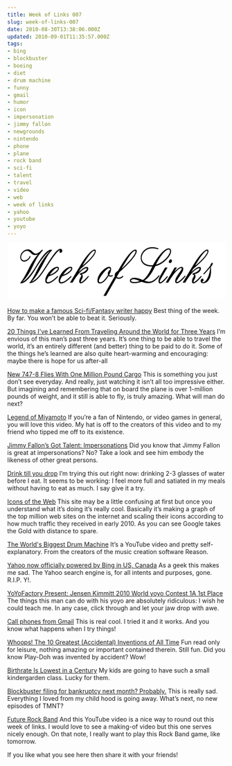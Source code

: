 ```yaml
---
title: Week of Links 007
slug: week-of-links-007
date: 2010-08-30T13:38:06.000Z
updated: 2010-09-01T11:35:57.000Z
tags:
- bing
- blockbuster
- boeing
- diet
- drum machine
- funny
- gmail
- humor
- icon
- impersonation
- jimmy fallon
- newgrounds
- nintendo
- phone
- plane
- rock band
- sci-fi
- talent
- travel
- video
- web
- week of links
- yahoo
- youtube
- yoyo
---
```


<a href="http://blog.harrywolff.com/2010/08/week-of-links-007/"><img class="aligncenter size-full wp-image-593" title="Week of Links" src="/images/posts/2010/07/weekOfLinks.png" alt="" width="640" height="130" /></a>
<!--more-->

<a href="http://scienceblogs.com/pharyngula/2010/08/how_to_make_a_famous_sffantasy.php" target="_blank">How to make a famous Sci-fi/Fantasy writer happy</a>
Best thing of the week.  By far.  You won’t be able to beat it.  Seriously.

<a href="http://www.huffingtonpost.com/gary-arndt/20-thing-ive-learned-from_b_673264.html?ref=fb&amp;src=sp" target="_blank">20 Things I've Learned From Traveling Around the World for Three Years</a>
I’m envious of this man’s past three years.  It’s one thing to be able to travel the world, it’s an entirely different (and better) thing to be paid to do it.  Some of the things he’s learned are also quite heart-warming and encouraging: maybe there is hope for us after-all

<a href="http://www.boeing.com/Features/2010/08/bca_one_million_08_23_10.html" target="_blank">New 747-8 Flies With One Million Pound Cargo</a>
This is something you just don’t see everyday.  And really, just watching it isn’t all too impressive either.  But imagining and remembering that on board the plane is over 1-million pounds of weight, and it still is able to fly, is truly amazing.  What will man do next?

<a href="http://www.newgrounds.com/portal/view/465005" target="_blank">Legend of Miyamoto</a>
If you’re a fan of Nintendo, or video games in general, you will love this video.  My hat is off to the creators of this video and to my friend who tipped me off to its existence.

<a href="http://www.collegehumor.com/video:1940419" target="_blank">Jimmy Fallon’s Got Talent: Impersonations</a>
Did you know that Jimmy Fallon is great at impersonations?  No?  Take a look and see him embody the likeness of other great persons.

<a href="http://www.economist.com/node/16881791" target="_blank">Drink till you drop</a>
I’m trying this out right now: drinking 2-3 glasses of water before I eat.  It seems to be working: I feel more full and satiated in my meals without having to eat as much.  I say give it a try.

<a href="http://nmap.org/favicon/" target="_blank">Icons of the Web</a>
This site may be a little confusing at first but once you understand what it’s doing it’s really cool.  Basically it’s making a graph of the top million web sites on the internet and scaling their icons according to how much traffic they received in early 2010.  As you can see Google takes the Gold with distance to spare.

<a href="http://www.youtube.com/watch?v=oYk0I5lY9Tg" target="_blank">The World's Biggest Drum Machine</a>
It’s a YouTube video and pretty self-explanatory.  From the creators of the music creation software Reason.

<a href="http://arstechnica.com/microsoft/news/2010/08/yahoo-transition-to-bing-finalized-in-us-canada.ars" target="_blank">Yahoo now officially powered by Bing in US, Canada</a>
As a geek this makes me sad.  The Yahoo search engine is, for all intents and purposes, gone.  R.I.P. Y!.

<a href="http://www.youtube.com/watch?v=knYCilujrFM" target="_blank">YoYoFactory Present: Jensen Kimmitt 2010 World yoyo Contest 1A 1st Place</a>
The things this man can do with his yoyo are absolutely ridiculous: I wish he could teach me.  In any case, click through and let your jaw drop with awe.

<a href="http://gmailblog.blogspot.com/2010/08/call-phones-from-gmail.html" target="_blank">Call phones from Gmail</a>
This is real cool.  I tried it and it works.  And you know what happens when I try things!

<a href="http://gizmodo.com/5620910/whoops-the-10-greatest-accidental-inventions-of-all-time" target="_blank">Whoops! The 10 Greatest (Accidental) Inventions of All Time</a>
Fun read only for leisure, nothing amazing or important contained therein.  Still fun.  Did you know Play-Doh was invented by accident?  Wow!

<a href="http://www.nytimes.com/2010/08/28/us/28birth.html" target="_blank">Birthrate Is Lowest in a Century</a>
My kids are going to have such a small kindergarden class.  Lucky for them.

<a href="http://www.engadget.com/2010/08/27/blockbuster-filing-for-bankruptcy-next-month-probably/" target="_blank">Blockbuster filing for bankruptcy next month? Probably.</a>
This is really sad.  Everything I loved from my child hood is going away.  What’s next, no new episodes of TMNT?

<a href="http://www.youtube.com/watch?v=mTS16klgqMU" target="_blank">Future Rock Band</a>
And this YouTube video is a nice way to round out this week of links.  I would love to see a making-of video but this one serves nicely enough.  On that note, I really want to play this Rock Band game, like tomorrow.

If you like what you see here then share it with your friends!
<span class="st_facebook_large"></span><span class="st_twitter_large"></span><span class="st_reddit_large"></span><span class="st_email_large" ></span>
<script type="text/javascript" src="http://w.sharethis.com/button/buttons.js"></script>
<script type="text/javascript">
        stLight.options({
                publisher:'128ce708-aa1f-46d8-b027-68a0fc1c985f'
        });
</script>
